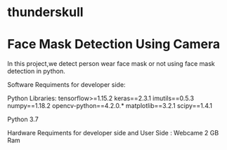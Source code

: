 # thunderskull

# Face Mask Detection Using Camera

In this project,we detect person wear face mask or not using face mask detection in python.

Software Requiments for developer side:

Python Libraries:
tensorflow>=1.15.2
keras==2.3.1
imutils==0.5.3
numpy==1.18.2
opencv-python==4.2.0.*
matplotlib==3.2.1
scipy==1.4.1

Python 3.7

Hardware Requiments for developer side and User Side :
Webcame 
2 GB Ram







